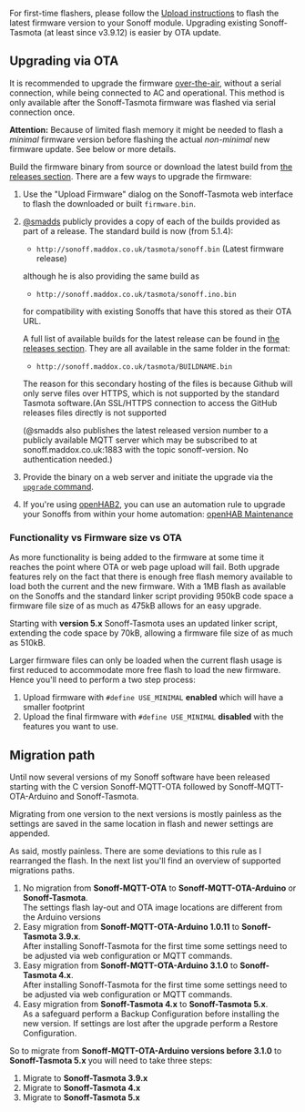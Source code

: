 For first-time flashers, please follow the [Upload instructions](https://github.com/arendst/Sonoff-Tasmota/wiki/Upload) to flash the latest firmware version to your Sonoff module. Upgrading existing Sonoff-Tasmota (at least since v3.9.12) is easier by OTA update.

## Upgrading via OTA

It is recommended to upgrade the firmware [over-the-air](https://en.wikipedia.org/wiki/Over-the-air_programming), without a serial connection, while being connected to AC and operational.
This method is only available after the Sonoff-Tasmota firmware was flashed via serial connection once.

**Attention:** Because of limited flash memory it might be needed to flash a *minimal* firmware version before flashing the actual *non-minimal* new firmware update. See below or more details.

Build the firmware binary from source or download the latest build from [the releases section](https://github.com/arendst/Sonoff-Tasmota/releases). There are a few ways to upgrade the firmware:

1. Use the "Upload Firmware" dialog on the Sonoff-Tasmota web interface to flash the downloaded or built `firmware.bin`.
2. [@smadds](https://github.com/arendst/Sonoff-Tasmota/issues/19) publicly provides a copy of each of the builds provided as part of a release. The standard build is now (from 5.1.4): 

     * `http://sonoff.maddox.co.uk/tasmota/sonoff.bin` (Latest firmware release) 

   although he is also providing the same build as 

    * `http://sonoff.maddox.co.uk/tasmota/sonoff.ino.bin` 

   for compatibility with existing Sonoffs that have this stored as their OTA URL. 

   A full list of available builds for the latest release can be found in [the releases section](https://github.com/arendst/Sonoff-Tasmota/releases). They are all available in the same folder in the format: 

    * `http://sonoff.maddox.co.uk/tasmota/BUILDNAME.bin` 

   The reason for this secondary hosting of the files is because Github will only serve files over HTTPS, which is not supported by the standard Tasmota software.(An SSL/HTTPS connection to access the GitHub releases files directly is not supported 

   (@smadds also publishes the latest released version number to a publicly available MQTT server which may be subscribed to at sonoff.maddox.co.uk:1883 with the topic sonoff-version. No authentication needed.) 

3. Provide the binary on a web server and initiate the upgrade via the [`upgrade` command](https://github.com/arendst/Sonoff-Tasmota/wiki/Commands#management).
4. If you're using [openHAB2](http://www.openhab.org/), you can use an automation rule to upgrade your Sonoffs from within your home automation: [openHAB Maintenance](https://github.com/arendst/Sonoff-Tasmota/wiki/openHAB#maintenance-actions)

### Functionality vs Firmware size vs OTA

As more functionality is being added to the firmware at some time it reaches the point where OTA or web page upload will fail. Both upgrade features rely on the fact that there is enough free flash memory available to load both the current and the new firmware. With a 1MB flash as available on the Sonoffs and the standard linker script providing 950kB code space a firmware file size of as much as 475kB allows for an easy upgrade. 

Starting with **version 5.x** Sonoff-Tasmota uses an updated linker script, extending the code space by 70kB, allowing a firmware file size of as much as 510kB.

Larger firmware files can only be loaded when the current flash usage is first reduced to accommodate more free flash to load the new firmware. Hence you'll need to perform a two step process:
1. Upload firmware with `#define USE_MINIMAL` **enabled** which will have a smaller footprint
2. Upload the final firmware with `#define USE_MINIMAL` **disabled** with the features you want to use.

## Migration path

Until now several versions of my Sonoff software have been released starting with the C version Sonoff-MQTT-OTA followed by Sonoff-MQTT-OTA-Arduino and Sonoff-Tasmota.

Migrating from one version to the next versions is mostly painless as the settings are saved in the same location in flash and newer settings are appended.

As said, mostly painless. There are some deviations to this rule as I rearranged the flash. In the next list you'll find an overview of supported migrations paths.

1. No migration from **Sonoff-MQTT-OTA** to **Sonoff-MQTT-OTA-Arduino** or **Sonoff-Tasmota**.<br/>The settings flash lay-out and OTA image locations are different from the Arduino versions
2. Easy migration from **Sonoff-MQTT-OTA-Arduino 1.0.11** to **Sonoff-Tasmota 3.9.x**.<br/>After installing Sonoff-Tasmota for the first time some settings need to be adjusted via web configuration or MQTT commands.
3. Easy migration from **Sonoff-MQTT-OTA-Arduino 3.1.0** to **Sonoff-Tasmota 4.x**.<br/>After installing Sonoff-Tasmota for the first time some settings need to be adjusted via web configuration or MQTT commands.
4. Easy migration from **Sonoff-Tasmota 4.x** to **Sonoff-Tasmota 5.x**.<br/>As a safeguard perform a Backup Configuration before installing the new version. If settings are lost after the upgrade perform a Restore Configuration.

So to migrate from **Sonoff-MQTT-OTA-Arduino versions before 3.1.0** to **Sonoff-Tasmota 5.x** you will need to take three steps:

1. Migrate to **Sonoff-Tasmota 3.9.x**
2. Migrate to **Sonoff-Tasmota 4.x**
3. Migrate to **Sonoff-Tasmota 5.x**
